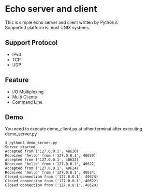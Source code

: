 # Echo server and client
This is simple echo server and client written by Python3.  
Supported platform is most UNIX systems.

## Support Protocol
- IPv4
- TCP
- UDP

## Feature
- I/O Multiplexing
- Multi Clients
- Command Line

## Demo
You need to execute demo_client.py at other terminal after executing demo_server.py

```
$ python3 demo_server.py
Server started
Accepted from ('127.0.0.1', 40620)
Received 'hello' from ('127.0.0.1', 40620)
Accepted from ('127.0.0.1', 40622)
Received 'hello' from ('127.0.0.1', 40622)
Accepted from ('127.0.0.1', 40624)
Received 'hello' from ('127.0.0.1', 40624)
Closed connection from ('127.0.0.1', 40624)
Closed connection from ('127.0.0.1', 40622)
Closed connection from ('127.0.0.1', 40620)
```
